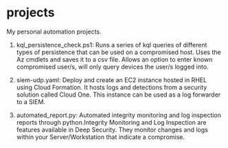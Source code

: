 # projects
My personal automation projects.

1. kql_persistence_check.ps1:
Runs a series of kql queries of different types of persistence that can be used on a compromised host. Uses the Az cmdlets and saves it to a csv file. Allows an option to enter known compromised user/s, will only query devices the user/s logged into.

3. siem-udp.yaml:
Deploy and create an EC2 instance hosted in RHEL using Cloud Formation. It hosts logs and detections from a security solution called Cloud One. This instance can be used as a log forwarder to a SIEM.

4. automated_report.py:
Automated integrity monitoring and log inspection reports through python.Integrity Monitoring and Log Inspection are features available in Deep Security. They monitor changes and logs within your Server/Workstation that indicate a compromise.
